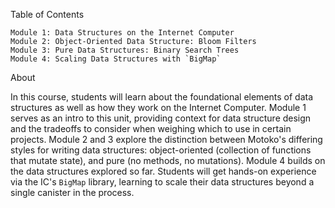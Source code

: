 Table of Contents

    Module 1: Data Structures on the Internet Computer
    Module 2: Object-Oriented Data Structure: Bloom Filters
    Module 3: Pure Data Structures: Binary Search Trees
    Module 4: Scaling Data Structures with `BigMap`

About

In this course, students will learn about the foundational elements of data structures as well as how they work on the Internet Computer. Module 1 serves as an intro to this unit, providing context for data structure design and the tradeoffs to consider when weighing which to use in certain projects. Module 2 and 3 explore the distinction between Motoko's differing styles for writing data structures: object-oriented (collection of functions that mutate state), and pure (no methods, no mutations). Module 4 builds on the data structures explored so far. Students will get hands-on experience via the IC's `BigMap` library, learning to scale their data structures beyond a single canister in the process.